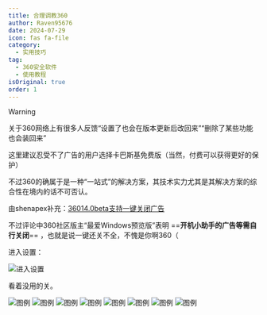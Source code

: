 ```yaml
---
title: 合理调教360
author: Raven95676
date: 2024-07-29
icon: fas fa-file
category:
  - 实用技巧
tag:
  - 360安全软件
  - 使用教程
isOriginal: true
order: 1
---
```

> [!warning]
> 关于360网络上有很多人反馈“设置了也会在版本更新后改回来”“删除了某些功能也会装回来”
>
> 这里建议忍受不了广告的用户选择卡巴斯基免费版（当然，付费可以获得更好的保护）
>
> 不过360的确属于是一种“一站式”的解决方案，其技术实力尤其是其解决方案的综合性在境内的话不可否认。
>
> 由shenapex补充：[36014.0beta支持一键关闭广告](https://bbs.360.cn/thread-16136256-1-1.html)
>
> 不过评论中360社区版主“最爱Windows预览版”表明 ==**开机小助手的广告等需自行关闭**== ，也就是说一键还关不全，不愧是你啊360（

进入设置：

![进入设置](https://ooo.0x0.ooo/2024/07/29/OR98Jb.png)

看着没用的关。

![图例](https://ooo.0x0.ooo/2024/07/29/OR9IBg.png)
![图例](https://ooo.0x0.ooo/2024/07/29/OR93ZB.png)
![图例](https://ooo.0x0.ooo/2024/07/29/OR9Xfl.png)
![图例](https://ooo.0x0.ooo/2024/07/29/ORjO7a.png)
![图例](https://ooo.0x0.ooo/2024/07/29/ORjMMK.png)
![图例](https://ooo.0x0.ooo/2024/07/29/ORjaHS.png)
![图例](https://ooo.0x0.ooo/2024/07/29/ORjoXN.png)
![图例](https://ooo.0x0.ooo/2024/07/29/ORjBJL.png)
